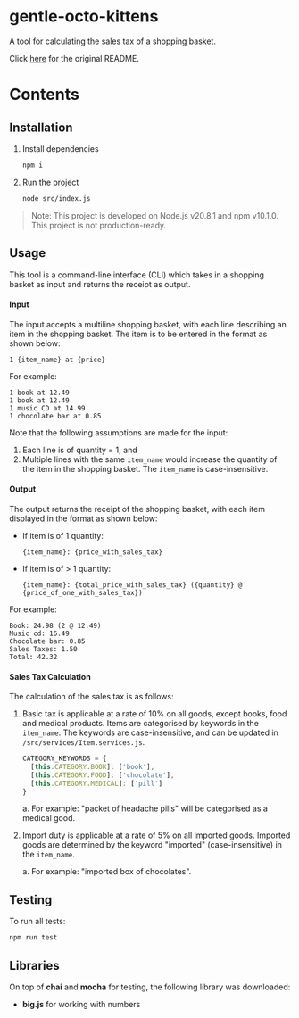 # gentle-octo-kittens

A tool for calculating the sales tax of a shopping basket.

Click [here](./task.md) for the original README.

# Contents

## Installation

1. Install dependencies
    ```bash
    npm i
    ```

2. Run the project
    ```bash
    node src/index.js
    ```

> Note: This project is developed on Node.js v20.8.1 and npm v10.1.0. This project is not production-ready.

## Usage

This tool is a command-line interface (CLI) which takes in a shopping basket as input and returns the receipt as output.

#### Input

The input accepts a multiline shopping basket, with each line describing an item in the shopping basket. The item is to be entered in the format as shown below:
```
1 {item_name} at {price}
```

For example:
```
1 book at 12.49
1 book at 12.49
1 music CD at 14.99
1 chocolate bar at 0.85
```

Note that the following assumptions are made for the input:

1. Each line is of quantity = 1; and
2. Multiple lines with the same `item_name` would increase the quantity of the item in the shopping basket. The `item_name` is case-insensitive.

#### Output

The output returns the receipt of the shopping basket, with each item displayed in the format as shown below:

* If item is of 1 quantity:
    ```
    {item_name}: {price_with_sales_tax}
    ```
* If item is of > 1 quantity:
    ```
    {item_name}: {total_price_with_sales_tax} ({quantity} @ {price_of_one_with_sales_tax})
    ```

For example:
```
Book: 24.98 (2 @ 12.49) 
Music cd: 16.49 
Chocolate bar: 0.85
Sales Taxes: 1.50
Total: 42.32
```

#### Sales Tax Calculation

The calculation of the sales tax is as follows:

1. Basic tax is applicable at a rate of 10% on all goods, except books, food and medical products. Items are categorised by keywords in the `item_name`. The keywords are case-insensitive, and can be updated in `/src/services/Item.services.js`.
    ```javascript
    CATEGORY_KEYWORDS = {
      [this.CATEGORY.BOOK]: ['book'],
      [this.CATEGORY.FOOD]: ['chocolate'],
      [this.CATEGORY.MEDICAL]: ['pill']
    }
    ```

    a. For example: "packet of headache pills" will be categorised as a medical good.

2. Import duty is applicable at a rate of 5% on all imported goods. Imported goods are determined by the keyword "imported" (case-insensitive) in the `item_name`.

    a. For example: "imported box of chocolates".

## Testing

To run all tests:
```bash
npm run test
```

## Libraries

On top of **chai** and **mocha** for testing, the following library was downloaded:
* **big.js** for working with numbers
